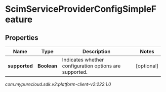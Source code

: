 # ScimServiceProviderConfigSimpleFeature


## Properties

| Name | Type | Description | Notes |
| ------------ | ------------- | ------------- | ------------- |
| **supported** | **Boolean** | Indicates whether configuration options are supported. |  [optional] |




_com.mypurecloud.sdk.v2:platform-client-v2:222.1.0_
